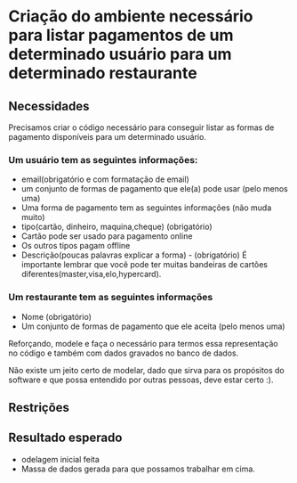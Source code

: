 # Criação do ambiente necessário para listar pagamentos de um determinado usuário para um determinado restaurante

## Necessidades
Precisamos criar o código necessário para conseguir listar as formas de pagamento disponíveis para um determinado usuário.

### Um usuário tem as seguintes informações:
 - email(obrigatório e com formatação de email)
 - um conjunto de formas de pagamento que ele(a) pode usar (pelo menos uma)
 - Uma forma de pagamento tem as seguintes informações (não muda muito)
 - tipo(cartão, dinheiro, maquina,cheque) (obrigatório)
 - Cartão pode ser usado para pagamento online
 - Os outros tipos pagam offline
 - Descrição(poucas palavras explicar a forma) - (obrigatório)
É importante lembrar que você pode ter muitas bandeiras de cartões diferentes(master,visa,elo,hypercard).


### Um restaurante tem as seguintes informações
- Nome (obrigatório)
- Um conjunto de formas de pagamento que ele aceita (pelo menos uma)

Reforçando, modele e faça o necessário para termos essa representação no código e também com dados gravados no banco de dados.

Não existe um jeito certo de modelar, dado que sirva para os propósitos do software e que possa entendido por outras pessoas, deve estar certo :).

## Restrições

## Resultado esperado
- odelagem inicial feita
- Massa de dados gerada para que possamos trabalhar em cima.